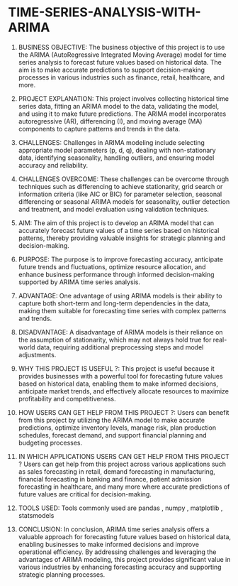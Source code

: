 # TIME-SERIES-ANALYSIS-WITH-ARIMA

1. BUSINESS OBJECTIVE:
The business objective of this project is to use the ARIMA (AutoRegressive Integrated Moving Average) model for time series analysis to forecast future values based on historical data. The aim is to make accurate predictions to support decision-making processes in various industries such as finance, retail, healthcare, and more.

2. PROJECT EXPLANATION:
This project involves collecting historical time series data, fitting an ARIMA model to the data, validating the model, and using it to make future predictions. The ARIMA model incorporates autoregressive (AR), differencing (I), and moving average (MA) components to capture patterns and trends in the data.

3. CHALLENGES:
Challenges in ARIMA modeling include selecting appropriate model parameters (p, d, q), dealing with non-stationary data, identifying seasonality, handling outliers, and ensuring model accuracy and reliability.

4. CHALLENGES OVERCOME:
These challenges can be overcome through techniques such as differencing to achieve stationarity, grid search or information criteria (like AIC or BIC) for parameter selection, seasonal differencing or seasonal ARIMA models for seasonality, outlier detection and treatment, and model evaluation using validation techniques.

5. AIM:
The aim of this project is to develop an ARIMA model that can accurately forecast future values of a time series based on historical patterns, thereby providing valuable insights for strategic planning and decision-making.

6. PURPOSE:
The purpose is to improve forecasting accuracy, anticipate future trends and fluctuations, optimize resource allocation, and enhance business performance through informed decision-making supported by ARIMA time series analysis.

7. ADVANTAGE:
One advantage of using ARIMA models is their ability to capture both short-term and long-term dependencies in the data, making them suitable for forecasting time series with complex patterns and trends.

8. DISADVANTAGE:
A disadvantage of ARIMA models is their reliance on the assumption of stationarity, which may not always hold true for real-world data, requiring additional preprocessing steps and model adjustments.

9. WHY THIS PROJECT IS USEFUL ?:
This project is useful because it provides businesses with a powerful tool for forecasting future values based on historical data, enabling them to make informed decisions, anticipate market trends, and effectively allocate resources to maximize profitability and competitiveness.

10. HOW USERS CAN GET HELP FROM THIS PROJECT ?:
Users can benefit from this project by utilizing the ARIMA model to make accurate predictions, optimize inventory levels, manage risk, plan production schedules, forecast demand, and support financial planning and budgeting processes.

11. IN WHICH APPLICATIONS USERS CAN GET HELP FROM THIS PROJECT ?
Users can get help from this project across various applications such as sales forecasting in retail, demand forecasting in manufacturing, financial forecasting in banking and finance, patient admission forecasting in healthcare, and many more where accurate predictions of future values are critical for decision-making.

12. TOOLS USED:
Tools commonly used are pandas , numpy , matplotlib , statsmodels 

13. CONCLUSION:
In conclusion, ARIMA time series analysis offers a valuable approach for forecasting future values based on historical data, enabling businesses to make informed decisions and improve operational efficiency. By addressing challenges and leveraging the advantages of ARIMA modeling, this project provides significant value in various industries by enhancing forecasting accuracy and supporting strategic planning processes.

